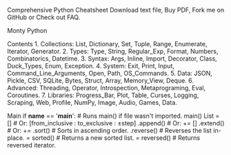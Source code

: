 Comprehensive Python Cheatsheet
Download text file, Buy PDF, Fork me on GitHub or Check out FAQ.

Monty Python

Contents
    1. Collections:   List, Dictionary, Set, Tuple, Range, Enumerate, Iterator, Generator.
    2. Types:            Type, String, Regular_Exp, Format, Numbers, Combinatorics, Datetime.
    3. Syntax:           Args, Inline, Import, Decorator, Class, Duck_Types, Enum, Exception.
    4. System:          Exit, Print, Input, Command_Line_Arguments, Open, Path, OS_Commands.
    5. Data:               JSON, Pickle, CSV, SQLite, Bytes, Struct, Array, Memory_View, Deque.
    6. Advanced:     Threading, Operator, Introspection, Metaprograming, Eval, Coroutines.
    7. Libraries:        Progress_Bar, Plot, Table, Curses, Logging, Scraping, Web, Profile,
                                  NumPy, Image, Audio, Games, Data.

Main
if __name__ == '__main__':     # Runs main() if file wasn't imported.
    main()
List
<list> = <list>[<slice>]       # Or: <list>[from_inclusive : to_exclusive : ±step]
<list>.append(<el>)            # Or: <list> += [<el>]
<list>.extend(<collection>)    # Or: <list> += <collection>
<list>.sort()                  # Sorts in ascending order.
<list>.reverse()               # Reverses the list in-place.
<list> = sorted(<collection>)  # Returns a new sorted list.
<iter> = reversed(<list>)      # Returns reversed iterator.
